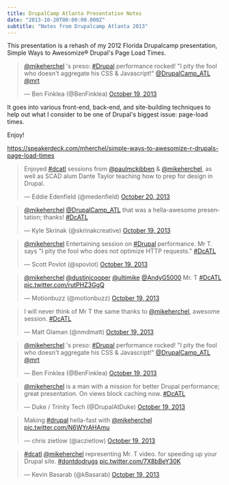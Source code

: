 ```yaml
---
title: DrupalCamp Atlanta Presentation Notes
date: "2013-10-20T00:00:00.000Z"
subtitle: "Notes from Drupalcamp Atlanta 2013"
---
```


This presentation is a rehash of my 2012 Florida Drupalcamp presentation, Simple Ways to Awesomize® Drupal's Page Load Times.

<blockquote class="twitter-tweet" data-lang="en"><p lang="en" dir="ltr"><a href="https://twitter.com/mikeherchel?ref_src=twsrc%5Etfw">@mikeherchel</a> &#39;s preso: <a href="https://twitter.com/hashtag/Drupal?src=hash&amp;ref_src=twsrc%5Etfw">#Drupal</a> performance rocked! &quot;I pity the fool who doesn&#39;t aggregate his CSS &amp; Javascript!&quot; <a href="https://twitter.com/DrupalCamp_ATL?ref_src=twsrc%5Etfw">@DrupalCamp_ATL</a> <a href="https://twitter.com/MrT?ref_src=twsrc%5Etfw">@mrt</a></p>&mdash; Ben Finklea (@BenFinklea) <a href="https://twitter.com/BenFinklea/status/391580486252122112?ref_src=twsrc%5Etfw">October 19, 2013</a></blockquote>

It goes into various front-end, back-end, and site-building techniques to help out what I consider to be one of Drupal's biggest issue: page-load times.

Enjoy!

https://speakerdeck.com/mherchel/simple-ways-to-awesomize-r-drupals-page-load-times

<blockquote class="twitter-tweet" data-lang="en"><p lang="en" dir="ltr">Enjoyed <a href="https://twitter.com/hashtag/dcatl?src=hash&amp;ref_src=twsrc%5Etfw">#dcatl</a> sessions from <a href="https://twitter.com/paulmckibben?ref_src=twsrc%5Etfw">@paulmckibben</a> &amp; <a href="https://twitter.com/mikeherchel?ref_src=twsrc%5Etfw">@mikeherchel</a>, as well as SCAD alum Dante Taylor teaching how to prep for design in Drupal.</p>&mdash; Eddie Edenfield (@medenfield) <a href="https://twitter.com/medenfield/status/392024508758257664?ref_src=twsrc%5Etfw">October 20, 2013</a></blockquote>
<blockquote class="twitter-tweet" data-lang="en"><p lang="en" dir="ltr"><a href="https://twitter.com/mikeherchel?ref_src=twsrc%5Etfw">@mikeherchel</a> <a href="https://twitter.com/DrupalCamp_ATL?ref_src=twsrc%5Etfw">@DrupalCamp_ATL</a> that was a hella-awesome presentation; thanks! <a href="https://twitter.com/hashtag/DcATL?src=hash&amp;ref_src=twsrc%5Etfw">#DcATL</a></p>&mdash; Kyle Skrinak (@skrinakcreative) <a href="https://twitter.com/skrinakcreative/status/391587189860995072?ref_src=twsrc%5Etfw">October 19, 2013</a></blockquote>
<blockquote class="twitter-tweet" data-lang="en"><p lang="en" dir="ltr"><a href="https://twitter.com/mikeherchel?ref_src=twsrc%5Etfw">@mikeherchel</a> Entertaining session on <a href="https://twitter.com/hashtag/Drupal?src=hash&amp;ref_src=twsrc%5Etfw">#Drupal</a> performance.  Mr T. says &quot;I pity the fool who does not optimize HTTP requests.&quot; <a href="https://twitter.com/hashtag/DcATL?src=hash&amp;ref_src=twsrc%5Etfw">#DcATL</a></p>&mdash; Scott Povlot (@spovlot) <a href="https://twitter.com/spovlot/status/391583529819463680?ref_src=twsrc%5Etfw">October 19, 2013</a></blockquote>
<blockquote class="twitter-tweet" data-lang="en"><p lang="und" dir="ltr"><a href="https://twitter.com/mikeherchel?ref_src=twsrc%5Etfw">@mikeherchel</a> <a href="https://twitter.com/dustinjcooper?ref_src=twsrc%5Etfw">@dustinjcooper</a> <a href="https://twitter.com/ultimike?ref_src=twsrc%5Etfw">@ultimike</a> <a href="https://twitter.com/AndyG5000?ref_src=twsrc%5Etfw">@AndyG5000</a> Mr. T <a href="https://twitter.com/hashtag/DcATL?src=hash&amp;ref_src=twsrc%5Etfw">#DcATL</a> <a href="http://t.co/rutPHZ3GgQ">pic.twitter.com/rutPHZ3GgQ</a></p>&mdash; Motionbuzz (@motionbuzz) <a href="https://twitter.com/motionbuzz/status/391581564058210304?ref_src=twsrc%5Etfw">October 19, 2013</a></blockquote>
<blockquote class="twitter-tweet" data-lang="en"><p lang="en" dir="ltr">I will never think of Mr T the same thanks to <a href="https://twitter.com/mikeherchel?ref_src=twsrc%5Etfw">@mikeherchel</a>, awesome session. <a href="https://twitter.com/hashtag/DcATL?src=hash&amp;ref_src=twsrc%5Etfw">#DcATL</a></p>&mdash; Matt Glaman (@nmdmatt) <a href="https://twitter.com/nmdmatt/status/391581420386541568?ref_src=twsrc%5Etfw">October 19, 2013</a></blockquote>
<blockquote class="twitter-tweet" data-lang="en"><p lang="en" dir="ltr"><a href="https://twitter.com/mikeherchel?ref_src=twsrc%5Etfw">@mikeherchel</a> &#39;s preso: <a href="https://twitter.com/hashtag/Drupal?src=hash&amp;ref_src=twsrc%5Etfw">#Drupal</a> performance rocked! &quot;I pity the fool who doesn&#39;t aggregate his CSS &amp; Javascript!&quot; <a href="https://twitter.com/DrupalCamp_ATL?ref_src=twsrc%5Etfw">@DrupalCamp_ATL</a> <a href="https://twitter.com/MrT?ref_src=twsrc%5Etfw">@mrt</a></p>&mdash; Ben Finklea (@BenFinklea) <a href="https://twitter.com/BenFinklea/status/391580486252122112?ref_src=twsrc%5Etfw">October 19, 2013</a></blockquote>
<blockquote class="twitter-tweet" data-lang="en"><p lang="en" dir="ltr"><a href="https://twitter.com/mikeherchel?ref_src=twsrc%5Etfw">@mikeherchel</a> is a man with a mission for better Drupal performance; great presentation. On views block caching now. <a href="https://twitter.com/hashtag/DcATL?src=hash&amp;ref_src=twsrc%5Etfw">#DcATL</a></p>&mdash; Duke / Trinity Tech (@DrupalAtDuke) <a href="https://twitter.com/DrupalAtDuke/status/391573479012573184?ref_src=twsrc%5Etfw">October 19, 2013</a></blockquote>
<blockquote class="twitter-tweet" data-lang="en"><p lang="en" dir="ltr">Making <a href="https://twitter.com/hashtag/drupal?src=hash&amp;ref_src=twsrc%5Etfw">#drupal</a> hella-fast with <a href="https://twitter.com/mikeherchel?ref_src=twsrc%5Etfw">@mikeherchel</a> <a href="http://t.co/N6WYrAHAmu">pic.twitter.com/N6WYrAHAmu</a></p>&mdash; chris zietlow (@aczietlow) <a href="https://twitter.com/aczietlow/status/391570488620625920?ref_src=twsrc%5Etfw">October 19, 2013</a></blockquote>
<blockquote class="twitter-tweet" data-lang="en"><p lang="en" dir="ltr"><a href="https://twitter.com/hashtag/dcatl?src=hash&amp;ref_src=twsrc%5Etfw">#dcatl</a> <a href="https://twitter.com/mikeherchel?ref_src=twsrc%5Etfw">@mikeherchel</a> representing Mr. T video. for speeding up your Drupal site. <a href="https://twitter.com/hashtag/dontdodrugs?src=hash&amp;ref_src=twsrc%5Etfw">#dontdodrugs</a> <a href="http://t.co/7X8bBeY30K">pic.twitter.com/7X8bBeY30K</a></p>&mdash; Kevin Basarab (@kBasarab) <a href="https://twitter.com/kBasarab/status/391569308590956544?ref_src=twsrc%5Etfw">October 19, 2013</a></blockquote>

